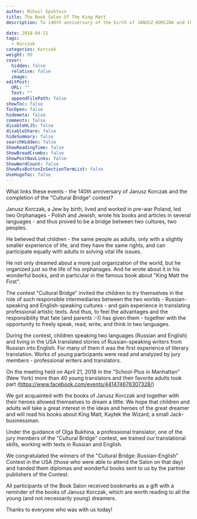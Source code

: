 ```yaml
---
author: Mihail Epshtein
title: The Book Salon Of The King Matt
description: To 140th anniversary of the birth of JANUSZ KORCZAK and the completion of the contest for the translation of artistic texts for bilingual children "CULTURAL BRIDGE RUSSIAN-ENGLISH" in the USA was held in New York!

date: 2018-04-21
tags:
  - Korczak
categories: Korczak
weight: 99
cover:
  hidden: false
  relative: false
  image:
editPost:
  URL: ""
  Text: ""
  appendFilePath: false
showToc: false
TocOpen: false
hidemeta: false
comments: false
disableHLJS: false
disableShare: false
hideSummary: false
searchHidden: false
ShowReadingTime: false
ShowBreadCrumbs: false
ShowPostNavLinks: false
ShowWordCount: false
ShowRssButtonInSectionTermList: false
UseHugoToc: false
---
```

What links these events - the 140th anniversary of Janusz Korczak and the completion of the "Cultural Bridge" contest?

Janusz Korczak, a Jew by birth, lived and worked in pre-war Poland, led two Orphanages - Polish and Jewish, wrote his books and articles in several languages - and thus proved to be a bridge between two cultures, two peoples.

He believed that children - the same people as adults, only with a slightly smaller experience of life, and they have the same rights, and can participate equally with adults in solving vital life issues.

He not only dreamed about a more just organization of the world, but he organized just so the life of his orphanages. And he wrote about it in his wonderful books, and in particular in the famous book about "King Matt the First".

The contest "Cultural Bridge" invited the children to try themselves in the role of such responsible intermediaries between the two worlds - Russian-speaking and English-speaking cultures - and gain experience in translating professional artistic texts. And thus, to feel the advantages and the responsibility that fate (and parents :-)) has given them - together with the opportunity to freely speak, read, write, and think in two languages.

During the contest, children speaking two languages (Russian and English) and living in the USA translated stories of Russian-speaking writers from Russian into English. For many of them it was the first experience of literary translation. Works of young participants were read and analyzed by jury members - professional writers and translators.

On the meeting held on April 21, 2018 in the "School-Plus in Manhattan" (New York) more than 40 young translators and their favorite adults took part (https://www.facebook.com/events/441474676307328/)

We got acquainted with the books of Janusz Korczak and together with their heroes allowed themselves to dream a little. We hope that children and adults will take a great interest in the ideas and heroes of the great dreamer and will read his books about King Matt, Kaytek the Wizard, a small Jack-businessman.

Under the guidance of Olga Bukhina, a professional translator, one of the jury members of the "Cultural Bridge" contest, we trained our translational skills, working with texts in Russian and English.

We congratulated the winners of the "Cultural Bridge: Russian-English" Contest in the USA (those who were able to attend the Salon on that day) and handed them diplomas and wonderful books sent to us by the partner publishers of the Contest.

All participants of the Book Salon received bookmarks as a gift with a reminder of the books of Janusz Korczak, which are worth reading to all the young (and not necessarily young) dreamers.

Thanks to everyone who was with us today!